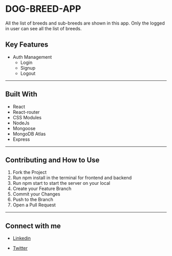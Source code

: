 # DOG-BREED-APP

All the list of breeds and sub-breeds are shown in this app. Only the logged in user can see all the list of breeds.


## Key Features

- Auth Management
  - Login
  - Signup
  - Logout


---

## Built With

- React
- React-router
- CSS Modules
- NodeJs
- Mongoose
- MongoDB Atlas
- Express

---

## Contributing and How to Use

1. Fork the Project
2. Run npm install in the terminal for frontend and backend
3. Run npm start to start the server on your local
4. Create your Feature Branch
5. Commit your Changes
6. Push to the Branch
7. Open a Pull Request

---


## Connect with me

-  [Linkedin](https://www.linkedin.com/in/priyanka-prajapati-853098146/)

- [Twitter](https://twitter.com/Priyanka_9827)